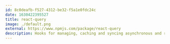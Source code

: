 ```yaml
---
id: 8c0deafb-f527-4312-be32-f5a1e0fdc24c
date: 1630422395527
title: react-query
image: ./default.png
external: https://www.npmjs.com/package/react-query
description: Hooks for managing, caching and syncing asynchronous and remote date in React
---
```

